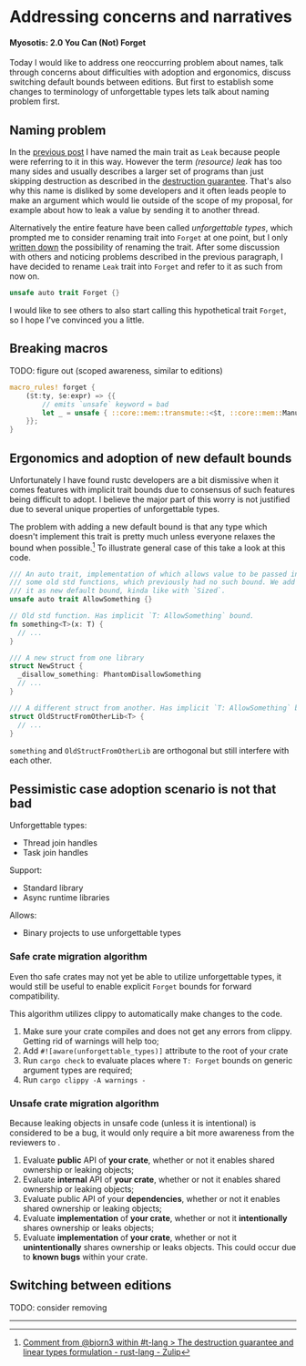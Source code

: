 <!-- TODO: isolate samples into files -->

# Addressing concerns and narratives
#### Myosotis: 2.0 You Can (Not) Forget

Today I would like to address one reoccurring problem about names,
talk through concerns about difficulties with adoption and ergonomics,
discuss switching default bounds between editions. But first to establish
some changes to terminology of unforgettable types lets talk about
naming problem first.

## Naming problem

In the [previous post](myosotis.md#trivial-implementation) I have named
the main trait as `Leak` because people were referring to it in this
way. However the term *(resource) leak* has too many sides and usually
describes a larger set of programs than just skipping destruction as
described in the [destruction guarantee]. That's also why this name is
disliked by some developers and it often leads people to make an argument
which would lie outside of the scope of my proposal, for example about
how to leak a value by sending it to another thread.

Alternatively the entire feature have been called *unforgettable
types*, which prompted me to consider renaming trait into `Forget` at
one point, but I only [written down](myosotis.md#trivial-implementation)
the possibility of renaming the trait. After some discussion with others
and noticing problems described in the previous paragraph, I have decided
to rename `Leak` trait into `Forget` and refer to it as such from now on.

```rust
unsafe auto trait Forget {}
```

I would like to see others to also start calling this hypothetical trait
`Forget`, so I hope I've convinced you a little.

## Breaking macros

TODO: figure out (scoped awareness, similar to editions)

```rust
macro_rules! forget {
    ($t:ty, $e:expr) => {{
        // emits `unsafe` keyword = bad
        let _ = unsafe { ::core::mem::transmute::<$t, ::core::mem::ManuallyDrop<$t>>($e) };
    }};
}
```

## Ergonomics and adoption of new default bounds

Unfortunately I have found rustc developers are a bit dismissive when
it comes features with implicit trait bounds due to consensus of such
features being difficult to adopt. I believe the major part of this worry
is not justified due to several unique properties of unforgettable types.

The problem with adding a new default bound is that any type which doesn't
implement this trait is pretty much unless everyone relaxes the bound
when possible.[^ergonomics_problem] To illustrate general case of this
take a look at this code.

```rust
/// An auto trait, implementation of which allows value to be passed into
/// some old std functions, which previously had no such bound. We add
/// it as new default bound, kinda like with `Sized`.
unsafe auto trait AllowSomething {}

// Old std function. Has implicit `T: AllowSomething` bound.
fn something<T>(x: T) {
  // ...
}

/// A new struct from one library
struct NewStruct {
  _disallow_something: PhantomDisallowSomething
  // ...
}

/// A different struct from another. Has implicit `T: AllowSomething` bound.
struct OldStructFromOtherLib<T> {
  // ...
}
```

`something` and `OldStructFromOtherLib` are orthogonal but still interfere
with each other.

## Pessimistic case adoption scenario is not that bad

Unforgettable types:

- Thread join handles
- Task join handles

Support:

- Standard library
- Async runtime libraries

Allows:

- Binary projects to use unforgettable types

### Safe crate migration algorithm

Even tho safe crates may not yet be able to utilize unforgettable types,
it would still be useful to enable explicit `Forget` bounds for forward
compatibility.

This algorithm utilizes clippy to automatically make changes to the code.

1. Make sure your crate compiles and does not get any errors from
clippy. Getting rid of warnings will help too;
1. Add `#![aware(unforgettable_types)]` attribute to the root of your
crate
1. Run `cargo check` to evaluate places where `T: Forget` bounds on
generic argument types are required;
1. Run `cargo clippy -A warnings -`

### Unsafe crate migration algorithm

Because leaking objects in unsafe code (unless it is intentional)
is considered to be a bug, it would only require a bit more awareness
from the reviewers to .

1. Evaluate **public** API of **your crate**, whether or not it enables
shared ownership or leaking objects;
1. Evaluate **internal** API of **your crate**, whether or not it enables
shared ownership or leaking objects;
1. Evaluate public API of your **dependencies**, whether or not it
enables shared ownership or leaking objects;
1. Evaluate **implementation** of **your crate**, whether or not it
**intentionally** shares ownership or leaks objects;
1. Evaluate **implementation** of **your crate**, whether or not it
**unintentionally** shares ownership or leaks objects. This could occur
due to **known bugs** within your crate.

## Switching between editions

TODO: consider removing

-----

[^ergonomics_problem]: [Comment from @bjorn3 within #t-lang > The destruction guarantee and linear types formulation - rust-lang - Zulip](https://rust-lang.zulipchat.com/#narrow/stream/213817-t-lang/topic/The.20destruction.20guarantee.20and.20linear.20types.20formulation/near/417223664)

[destruction guarantee]: myosotis.md#solution
